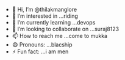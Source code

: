 - 👋 Hi, I’m @thilakmanglore
- 👀 I’m interested in ...riding
- 🌱 I’m currently learning ...devops
- 💞️ I’m looking to collaborate on ...suraj8123
- 📫 How to reach me ...come to mukka 
- 😄 Pronouns: ...blacship
- ⚡ Fun fact: ...i am men

<!---
thilakmanglore/thilakmanglore is a ✨ special ✨ repository because its `README.md` (this file) appears on your GitHub profile.
You can click the Preview link to take a look at your changes.
--->
